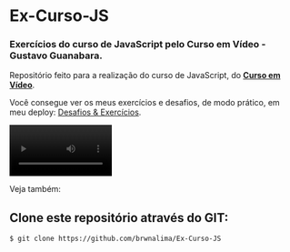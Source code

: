 # Ex-Curso-JS
 
### Exercícios do curso de JavaScript pelo Curso em Vídeo - Gustavo Guanabara.

Repositório feito para a realização do curso de JavaScript, do <strong>[Curso em Vídeo](https://www.cursoemvideo.com/)</strong>.

Você consegue ver os meus exercícios e desafios, de modo prático, em meu deploy: [Desafios & Exercícios](https://brwnalima.github.io/Ex-Curso-JS/).

<video src='video.mp4' width=180></video>


Veja também:

## Clone este repositório através do GIT:

```sh
$ git clone https://github.com/brwnalima/Ex-Curso-JS
```
